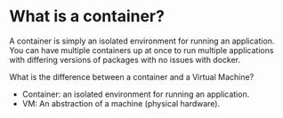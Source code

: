 # What is a container?

A container is simply an isolated environment for running an application. You can have multiple containers up at once to run multiple applications with differing versions of packages with no issues with docker.

What is the difference between a container and a Virtual Machine?
- Container: an isolated environment for running an application.
- VM: An abstraction of a machine (physical hardware).